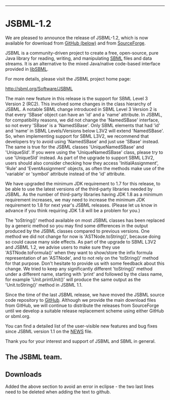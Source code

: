 -------------------------
# JSBML-1.2


We are pleased to announce the release of JSBML-1.2, which is now available for download from [GitHub (below)](#downloads) and from [SourceForge](https://sourceforge.net/projects/jsbml/files/jsbml/1.2).

JSBML is a community-driven project to create a free, open-source, pure Java library for reading, writing, and manipulating [SBML](http://sbml.org) files and data streams. It is an alternative to the mixed Java/native code-based interface provided in [libSBML](http://sbml.org/Software/libSBML).

For more details, please visit the JSBML project home page:

<http://sbml.org/Software/JSBML>

The main new feature in this release is the support for SBML Level 3 Version 2 (RC2). This involved some changes in the class hierarchy of JSBML. A notable SBML change introduced in SBML Level 3 Version 2 is that every 'SBase' object can have an 'id' and a 'name' attribute.  In JSBML, for compatibility reasons, we did not change the 'NamedSBase' interface, so not every 'SBase' is a 'NamedSBase'. Only SBML elements that had 'id' and 'name' in SBML Levels/Versions below L3V2 will extend 'NamedSBase'. So, when implementing support for SBML L3V2, we recommend that developers try to avoid using 'NamedSBase' and just use 'SBase' instead. The same is true for the JSBML classes 'UniqueNamedSBase' and 'UniqueSId'. If you were using the 'UniqueNamedSBase' class, please try to use 'UniqueSId' instead.  As part of the upgrade to support SBML L3V2, users should also consider checking how they access 'InitialAssignment', 'Rule' and 'EventAssignment' objects, as often the methods make use of the 'variable' or 'symbol' attribute instead of the 'id' attribute.

We have upgraded the minimum JDK requirement to 1.7 for this release, to be able to use the latest versions of the third-party libraries needed by JSBML. As the number of third-party libraries having JDK 1.8 as a minimum requirement increases, we may need to increase the minimum JDK requirement to 1.8 for next year's JSBML releases. (Please let us know in advance if you think requiring JDK 1.8 will be a problem for you.)

The 'toString()' method available on most JSBML classes has been replaced by a generic method so you may find some differences in the output produced by the JSBML classes compared to previous versions. One method we did not change for now is 'ASTNode.toString()', because doing so could cause many side effects. As part of the upgrade to SBML L3V2 and JSBML 1.2, we advise users to make sure they use 'ASTNode.toFormula()' when they want to show/store the infix formula representation of an 'ASTNode', and to not rely on the 'toString()' method for that purpose. Don't hesitate to provide us with some feedback about this change. We tried to keep any significantly different 'toString()' method under a different name, starting with 'print' and followed by the class name, for example 'Unit.printUnit()' will produce the same output as the 'Unit.toString()' method in JSBML 1.1.
 
Since the time of the last JSBML release, we have moved the JSBML source code repository to [GitHub](https://github.com/sbmlteam/jsbml). Although we provide the main download files from GitHub, we will continue to distribute the releases from SourceForge until we develop a suitable release replacement scheme using either GitHub or sbml.org.

You can find a detailed list of the user-visible new features and bug fixes since JSBML version 1.1 on the [NEWS](NEWS.md) file.

Thank you for your interest and support of JSBML and SBML in general.

## The JSBML team. 
<a name="downloads"/>

## Downloads
Added the above section to avoid an error in eclipse - the two last lines need to be deleted when adding the text to github.
